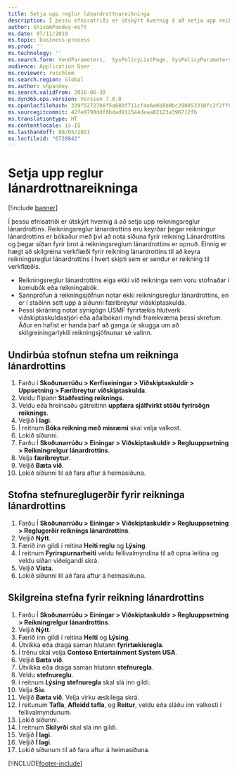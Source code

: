 ```yaml
---
title: Setja upp reglur lánardrottnareikninga
description: Í þessu efnisatriði er útskýrt hvernig á að setja upp reikningsreglur lánardrottins.
author: ShivamPandey-msft
ms.date: 07/11/2019
ms.topic: business-process
ms.prod: ''
ms.technology: ''
ms.search.form: VendParameters,  SysPolicyListPage, SysPolicyParameters, SysPolicySourceDocumentRuleType, SysPolicy, SysPolicySourceDocumentRule, SysQueryForm, SysQueryTableLookUp, SysQueryPrefixLookUp, SysQueryFieldLookUp
audience: Application User
ms.reviewer: roschlom
ms.search.region: Global
ms.author: shpandey
ms.search.validFrom: 2016-06-30
ms.dyn365.ops.version: Version 7.0.0
ms.openlocfilehash: 339f52727b6f5a680f711cf4e6e0b8b0bc290853316fc2f2ff63164c8292d2d8
ms.sourcegitcommit: 42fe9790ddf0bdad911544deaa82123a396712fb
ms.translationtype: HT
ms.contentlocale: is-IS
ms.lasthandoff: 08/05/2021
ms.locfileid: "6728842"
---
```

# <a name="set-up-vendor-invoice-policies"></a>Setja upp reglur lánardrottnareikninga

[!include [banner](../../includes/banner.md)]

Í þessu efnisatriði er útskýrt hvernig á að setja upp reikningsreglur lánardrottins. Reikningsreglur lánardrottins eru keyrðar þegar reikningur lánardrottins er bókaður með því að nota síðuna fyrir reikning Lánardrottins og þegar síðan fyrir brot á reikningsreglum lánardrottins er opnuð. Einnig er hægt að skilgreina verkflæði fyrir reikning lánardrottins til að keyra reikningsreglur lánardrottins í hvert skipti sem er sendur er reikning til verkflæðis. 

- Reikningsreglur lánardrottins eiga ekki við reikninga sem voru stofnaðar í komubók eða reikningabók.  
- Sannprófun á reikningsjöfnun notar ekki reikningsreglur lánardrottins, en er í staðinn sett upp á síðunni færibreytur viðskiptaskulda.  
- Þessi skráning notar sýnigögn USMF fyrirtækis hlutverk viðskiptaskuldastjóri eða aðalbókari myndi framkvæma þessi skrefum. Áður en hafist er handa þarf að ganga úr skugga um að skilgreiningarlykill reikningsjöfnunar sé valinn.


## <a name="prepare-to-create-vendor-invoice-policies"></a>Undirbúa stofnun stefna um reikninga lánardrottins
1. Farðu í **Skoðunarrúðu > Kerfiseiningar > Viðskiptaskuldir > Uppsetning > Færibreytur viðskiptaskulda**.
2. Veldu flipann **Staðfesting reiknings**.
3. Veldu eða hreinsaðu gátreitinn **uppfæra sjálfvirkt stöðu fyrirsögn reiknings**.
4. Veljið **Í lagi**.
5. Í reitnum **Bóka reikning með misræmi** skal velja valkost.
6. Lokið síðunni.
7. Farðu Í **Skoðunarrúðu > Einingar > Viðskiptaskuldir > Regluuppsetning > Reikningrelgur lánardrottins**.
8. Velja **færibreytur**.
9. Veljið **Bæta við**.
10. Lokið síðunni til að fara aftur á heimasíðuna.

## <a name="create-policy-rule-types-for-vendor-invoices"></a>Stofna stefnureglugerðir fyrir reikninga lánardrottins
1. Farðu Í **Skoðunarrúðu > Einingar > Viðskiptaskuldir > Regluuppsetning > Reglugerðir reiknings lánardrottins**.
2. Veljið **Nýtt**.
3. Færið inn gildi í reitina **Heiti reglu** og **Lýsing**.
4. Í reitnum **Fyrirspurnarheiti** veldu fellivalmyndina til að opna leitina og veldu síðan viðeigandi skrá.
5. Veljið **Vista**.
6. Lokið síðunni til að fara aftur á heimasíðuna.

## <a name="define-a-vendor-invoice-policy"></a>Skilgreina stefna fyrir reikning lánardrottins
1. Farðu Í **Skoðunarrúðu > Einingar > Viðskiptaskuldir > Regluuppsetning > Reikningrelgur lánardrottins**.
2. Veljið **Nýtt**.
3. Færið inn gildi í reitina **Heiti** og **Lýsing**.
4. Útvíkka eða draga saman hlutann **fyrirtækisregla**.
5. Í trénu skal velja **Contoso Entertainment System USA**.
6. Veljið **Bæta við**.
7. Útvíkka eða draga saman hlutann **stefnuregla**.
8. Veldu **stefnureglu**.
9. í reitnum **Lýsing stefnuregla** skal slá inn gildi.
10. Velja **Síu**.
11. Veljið **Bæta við**. Velja virku æskilega skrá.
12. Í reitunum **Tafla**, **Afleidd tafla**, og **Reitur**, veldu eða sláðu inn valkosti í fellivalmyndunum.
13. Lokið síðunni.
14. Í reitnum **Skilyrði** skal slá inn gildi.
15. Veljið **Í lagi**.
16. Veljið **Í lagi**.
17. Lokið síðunum til að fara aftur á heimasíðuna.



[!INCLUDE[footer-include](../../../includes/footer-banner.md)]